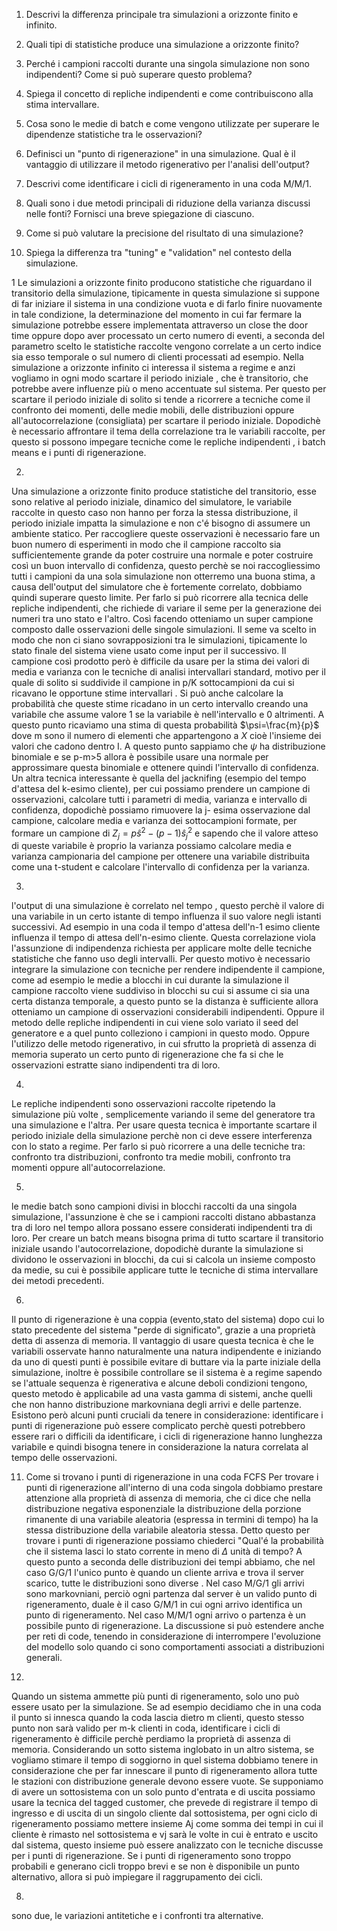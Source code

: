 1. Descrivi la differenza principale tra simulazioni a orizzonte finito e infinito.

2. Quali tipi di statistiche produce una simulazione a orizzonte finito?

3. Perché i campioni raccolti durante una singola simulazione non sono indipendenti? Come si può superare questo problema?

4. Spiega il concetto di repliche indipendenti e come contribuiscono alla stima intervallare.

5. Cosa sono le medie di batch e come vengono utilizzate per superare le dipendenze statistiche tra le osservazioni?

6. Definisci un "punto di rigenerazione" in una simulazione. Qual è il vantaggio di utilizzare il metodo rigenerativo per l'analisi dell'output?

7. Descrivi come identificare i cicli di rigeneramento in una coda M/M/1.

8. Quali sono i due metodi principali di riduzione della varianza discussi nelle fonti? Fornisci una breve spiegazione di ciascuno.

9. Come si può valutare la precisione del risultato di una simulazione?

10. Spiega la differenza tra "tuning" e "validation" nel contesto della simulazione.

1
Le simulazioni a orizzonte finito producono statistiche che riguardano il transitorio della simulazione, tipicamente in questa simulazione si suppone di far iniziare il sistema in una condizione vuota e di farlo finire nuovamente in tale condizione, la determinazione del momento in cui far fermare la simulazione potrebbe essere implementata attraverso un close the door time oppure dopo aver processato un certo numero di eventi, a seconda del parametro scelto le statistiche raccolte vengono correlate a un certo indice sia esso temporale o sul numero di clienti processati ad esempio. Nella simulazione a orizzonte infinito ci interessa il sistema a regime e anzi vogliamo in ogni modo scartare il periodo iniziale , che è transitorio, che potrebbe avere influenze più o meno accentuate sul sistema. Per questo per scartare il periodo iniziale di solito si tende a ricorrere a tecniche come il confronto dei momenti, delle medie mobili, delle distribuzioni oppure all'autocorrelazione (consigliata) per scartare il periodo iniziale. Dopodichè è necessario affrontare il tema della correlazione tra le variabili raccolte, per questo si possono impegare tecniche come le repliche indipendenti , i batch means e i punti di rigenerazione.

2.
Una simulazione a orizzonte finito produce statistiche del transitorio, esse sono relative al periodo iniziale, dinamico del simulatore, le variabile raccolte in questo caso non hanno per forza la stessa distribuzione, il periodo iniziale impatta la simulazione e non c'é bisogno di assumere un ambiente statico. Per raccogliere queste osservazioni è necessario fare un buon numero di esperimenti in modo che il campione raccolto sia sufficientemente grande da poter costruire una normale e poter costruire così un buon intervallo di confidenza, questo perchè se noi raccogliessimo tutti i campioni da una sola simulazione non otterremo una buona stima, a causa dell'output del simulatore che è fortemente correlato, dobbiamo quindi superare questo limite. Per farlo si può ricorrere alla tecnica delle repliche indipendenti, che richiede di variare il seme per la generazione dei numeri tra uno stato e l'altro. Così facendo otteniamo un super campione composto dalle osservazioni delle singole simulazioni. Il seme va scelto in modo che non ci siano sovrapposizioni tra le simulazioni, tipicamente lo stato finale del sistema viene usato come input per il successivo. Il campione così prodotto però è difficile da usare per la stima dei valori di media e varianza con le tecniche di analisi intervallari standard, motivo per il quale di solito si suddivide il campione in p/K sottocampioni da cui si ricavano le opportune stime intervallari . Si può anche calcolare la probabilità che queste stime ricadano in un certo intervallo creando una variabile che assume valore 1 se la variabile è nell'intervallo e 0 altrimenti. A questo punto ricaviamo una stima di questa probabilità $\psi=\frac{m}{p}$ dove m sono il numero di elementi che appartengono a $X$ cioè l'insieme dei valori che cadono dentro I. A questo punto sappiamo che $\psi$ ha distribuzione binomiale e se p-m>5 allora è possibile usare una normale per approssimare questa binomiale e ottenere quindi l'intervallo di confidenza. Un altra tecnica interessante è quella del jacknifing (esempio del tempo d'attesa del k-esimo cliente), per cui possiamo prendere un campione di osservazioni, calcolare tutti i parametri di media, varianza e intervallo di confidenza, dopodichè possiamo rimuovere la j- esima osservazione dal campione, calcolare media e varianza dei sottocampioni formate, per formare un campione di $Z_{j}=p\hat{s}^2-(p-1)\hat{s}^2_{j}$  e sapendo che il valore atteso di queste variabile è proprio la varianza possiamo calcolare media e varianza campionaria del campione per ottenere una variabile distribuita come una t-student e calcolare l'intervallo di confidenza per la varianza. 

3.
l'output di una simulazione è correlato nel tempo , questo perchè il valore di una variabile in un certo istante di tempo influenza il suo valore negli istanti successivi. Ad esempio in una coda il tempo d'attesa dell'n-1 esimo cliente influenza il tempo di attesa dell'n-esimo cliente. Questa correlazione viola l'assunzione di indipendenza richiesta per applicare molte delle tecniche statistiche che fanno uso degli intervalli. Per questo motivo è necessario integrare la simulazione con tecniche per rendere indipendente il campione, come ad esempio le medie a blocchi in cui durante la simulazione il campione raccolto viene suddiviso in blocchi su cui si assume ci sia una certa distanza temporale, a questo punto se la distanza è sufficiente allora otteniamo un campione di osservazioni considerabili indipendenti. Oppure il metodo delle repliche indipendenti in cui viene solo variato il seed del generatore e a quel punto colleziono i campioni in questo modo. Oppure l'utilizzo delle metodo rigenerativo, in cui sfrutto la proprietà di assenza di memoria superato un certo punto di rigenerazione che fa si che le osservazioni estratte siano indipendenti tra di loro. 

4.
Le repliche indipendenti sono osservazioni raccolte ripetendo la simulazione più volte , semplicemente variando il seme del generatore tra una simulazione e l'altra. Per usare questa tecnica è importante scartare il periodo iniziale della simulazione perchè non ci deve essere interferenza con lo stato a regime. Per farlo si può ricorrere a una delle tecniche tra: confronto tra distribuzioni, confronto tra medie mobili, confronto tra momenti oppure all'autocorrelazione. 

5.
le medie batch sono campioni divisi in blocchi raccolti da una singola simulazione, l'assunzione è che se i campioni raccolti distano abbastanza tra di loro nel tempo allora possano essere considerati indipendenti tra di loro. Per creare un batch means bisogna prima di tutto scartare il transitorio iniziale usando l'autocorrelazione, dopodichè durante la simulazione si dividono le osservazioni in blocchi, da cui si calcola un insieme composto da medie, su cui è possibile applicare tutte le tecniche di stima intervallare dei metodi precedenti.


6.
Il punto di rigenerazione è una coppia (evento,stato del sistema) dopo cui lo stato precedente del sistema "perde di significato", grazie a una proprietà detta di assenza di memoria. Il vantaggio di usare questa tecnica è che le variabili osservate hanno naturalmente una natura indipendente e iniziando da uno di questi punti è possibile evitare di buttare via la parte iniziale della simulazione, inoltre è possibile controllare se il sistema è a regime sapendo se l'attuale sequenza è rigenerativa e alcune deboli condizioni tengono, questo metodo è applicabile ad una vasta gamma di sistemi, anche quelli che non hanno distribuzione markovniana degli arrivi e delle partenze. Esistono però alcuni punti cruciali da tenere in considerazione: identificare i punti di rigenerazione può essere complicato perchè questi potrebbero essere rari o difficili da identificare, i cicli di rigenerazione hanno lunghezza variabile e quindi bisogna tenere in considerazione la natura correlata al tempo delle osservazioni.

11. Come si trovano i punti di rigenerazione in una coda FCFS
Per trovare i punti di rigenerazione all'interno di una coda singola dobbiamo prestare attenzione alla proprietà di assenza di memoria, che ci dice che nella distribuzione negativa esponenziale la distribuzione della porzione rimanente di una variabile aleatoria (espressa in termini di tempo) ha la stessa distribuzione della variabile aleatoria stessa. Detto questo per trovare i punti di rigenerazione possiamo chiederci "Qual'é la probabilità che il sistema lasci lo stato corrente in meno di $\Delta$ unità di tempo? A questo punto a seconda delle distribuzioni dei tempi abbiamo, che nel caso G/G/1 l'unico punto è quando un cliente arriva e trova il server scarico, tutte le distribuzioni sono diverse . Nel caso M/G/1 gli arrivi sono markovniani, perciò ogni partenza dal server è un valido punto di rigeneramento, duale è il caso G/M/1 in cui ogni arrivo identifica un punto di rigeneramento. Nel caso M/M/1 ogni arrivo o partenza è un possibile punto di rigenerazione. La discussione si può estendere anche per reti di code, tenendo in considerazione di interrompere l'evoluzione del modello solo quando ci sono comportamenti associati a distribuzioni generali.

7.
Quando un sistema ammette più punti di rigeneramento, solo uno può essere usato per la simulazione. Se ad esempio decidiamo che in una coda il punto si innesca quando la coda lascia dietro m clienti, questo stesso punto non sarà valido per m-k clienti in coda, identificare i cicli di rigeneramento è difficile perchè perdiamo la proprietà di assenza di memoria. Considerando un sotto sistema inglobato in un altro sistema, se vogliamo stimare il tempo di soggiorno in quel sistema dobbiamo tenere in considerazione che per far innescare il punto di rigeneramento allora tutte le stazioni con distribuzione generale devono essere vuote. Se supponiamo di avere un sottosistema con un solo punto d'entrata e di uscita possiamo usare la tecnica del tagged customer, che prevede di registrare il tempo di ingresso e di uscita di un singolo cliente dal sottosistema, per ogni ciclo di rigeneramento possiamo mettere insieme Aj come somma dei tempi in cui il cliente è rimasto nel sottosistema e vj sarà le volte in cui è entrato e uscito dal sistema, questo insieme può essere analizzato con le tecniche discusse per i punti di rigenerazione.
Se i punti di rigeneramento sono troppo probabili e generano cicli troppo brevi e se non è disponibile un punto alternativo, allora si può impiegare il raggrupamento dei cicli. 

8.
sono due, le variazioni antitetiche e i confronti tra alternative. 